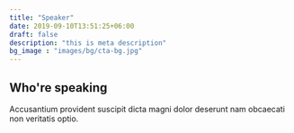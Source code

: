 ```yaml
---
title: "Speaker"
date: 2019-09-10T13:51:25+06:00
draft: false
description: "this is meta description"
bg_image : "images/bg/cta-bg.jpg"
---
```


## Who're speaking

Accusantium provident suscipit dicta magni dolor deserunt nam obcaecati non veritatis optio.